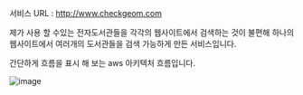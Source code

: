 서비스 URL : http://www.checkgeom.com


<p>제가 사용 할 수있는 전자도서관들을 각각의 웹사이트에서 검색하는 것이 불편해 하나의 웹사이트에서 
여러개의 도서관들을 검색 가능하게 만든 서비스입니다.
</p>
  






<p> 간단하게 흐름을 표시 해 보는 aws 아키텍처 흐름입니다. </p>

![image](https://github.com/user-attachments/assets/c7ceded9-9736-477b-816e-d139abdf0fe5)

